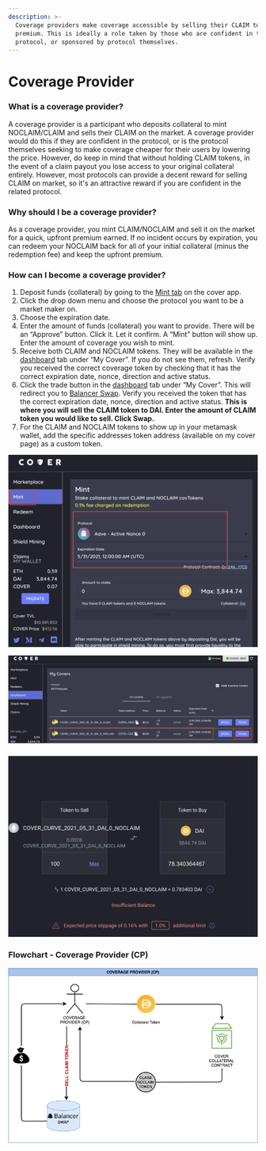 ```yaml
---
description: >-
  Coverage providers make coverage accessible by selling their CLAIM to earn a
  premium. This is ideally a role taken by those who are confident in the
  protocol, or sponsored by protocol themselves.
---
```


# Coverage Provider

### What is a coverage provider?

A coverage provider is a participant who deposits collateral to mint NOCLAIM/CLAIM and sells their CLAIM on the market. A coverage provider would do this if they are confident in the protocol, or is the protocol themselves seeking to make coverage cheaper for their users by lowering the price. However, do keep in mind that without holding CLAIM tokens, in the event of a claim payout you lose access to your original collateral entirely. However, most protocols can provide a decent reward for selling CLAIM on market, so it's an attractive reward if you are confident in the related protocol. 

### Why should I be a coverage provider?

As a coverage provider, you mint CLAIM/NOCLAIM and sell it on the market for a quick, upfront premium earned. If no incident occurs by expiration, you can redeem your NOCLAIM back for all of your initial collateral \(minus the redemption fee\) and keep the upfront premium. 

### How can I become a coverage provider?

1. Deposit funds \(collateral\) by going to the [Mint tab](https://app.coverprotocol.com/app/mint) on the cover app.
2. Click the drop down menu and choose the protocol you want to be a market maker on.
3. Choose the expiration date.
4. Enter the amount of funds \(collateral\) you want to provide. There will be an “Approve” button. Click it. Let it confirm. A “Mint” button will show up. Enter the amount of coverage you wish to mint.
5. Receive both CLAIM and NOCLAIM tokens. They will be available in the [dashboard](https://app.coverprotocol.com/app/dashboard) tab under “My Cover”. If you do not see them, refresh. Verify you received the correct coverage token by checking that it has the correct expiration date, nonce, direction and active status.
6. Click the trade button in the [dashboard](https://app.coverprotocol.com/app/dashboard) tab under “My Cover”. This will redirect you to [Balancer Swap](https://balancer.exchange/#/swap). Verify you received the token that has the correct expiration date, nonce, direction and active status. **This is where you will sell the CLAIM token to DAI. Enter the amount of CLAIM token you would like to sell. Click Swap.**
7. For the CLAIM and NOCLAIM tokens to show up in your metamask wallet, add the specific addresses token address \(available on my cover page\) as a custom token.

![](../.gitbook/assets/screen-shot-2020-12-02-at-10.47.59-pm.png)

![](../.gitbook/assets/screen-shot-2020-12-02-at-10.51.00-pm.png)

###  

![](../.gitbook/assets/screen-shot-2020-12-02-at-10.54.41-pm.png)

###                                     Flowchart - Coverage Provider \(CP\)

![](../.gitbook/assets/2.png)

